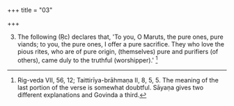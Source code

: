 +++
title = "03"

+++

3. The following (Ṛc) declares that, 'To you, O Maruts, the pure ones, pure viands; to you, the pure ones, I offer a pure sacrifice. They who love the pious rites, who are of pure origin, (themselves) pure and purifiers (of others), came duly to the truthful (worshipper).' [^2] 


[^2]:  Rig-veda VII, 56, 12; Taittirīya-brāhmaṇa II, 8, 5, 5. The meaning of the last portion of the verse is somewhat doubtful. Sāyaṇa gives two different explanations and Govinda a third.
